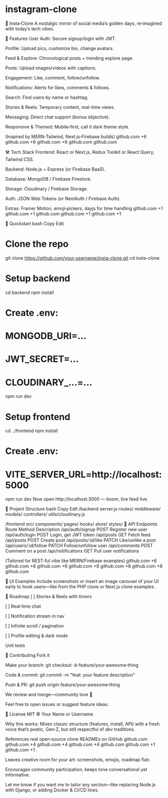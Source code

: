 ﻿# instagram-clone



📸 Insta‑Clone
A nostalgic mirror of social media’s golden days, re‑imagined with today’s tech vibes.

🌟 Features
User Auth: Secure signup/login with JWT.

Profile: Upload pics, customize bio, change avatars.

Feed & Explore: Chronological posts + trending explore page.

Posts: Upload images/videos with captions.

Engagement: Like, comment, follow/unfollow.

Notifications: Alerts for likes, comments & follows.

Search: Find users by name or hashtag.

Stories & Reels: Temporary content, real-time views.

Messaging: Direct chat support (bonus objective).

Responsive & Themed: Mobile‑first, call it dark theme style.

(Inspired by MERN‑Tailwind, Next.js‑Firebase builds) 
github.com
+6
github.com
+6
github.com
+6
github.com
github.com

🛠️ Tech Stack
Frontend: React or Next.js, Redux Toolkit or React Query, Tailwind CSS.

Backend: Node.js + Express (or Firebase BaaS).

Database: MongoDB / Firebase Firestore.

Storage: Cloudinary / Firebase Storage.

Auth: JSON Web Tokens (or NextAuth / Firebase Auth).

Extras: Framer Motion, emoji‑pickers, dayjs for time handling 
github.com
+1
github.com
+1
github.com
github.com
+1
github.com
+1

🚀 Quickstart
bash
Copy
Edit
# Clone the repo
git clone https://github.com/your-username/insta-clone.git
cd insta-clone

# Setup backend
cd backend
npm install
# Create .env:
# MONGODB_URI=...
# JWT_SECRET=...
# CLOUDINARY_...=...
npm run dev

# Setup frontend
cd ../frontend
npm install
# Create .env:
# VITE_SERVER_URL=http://localhost:5000
npm run dev
Now open http://localhost:3000 — boom, live feed live.

🧭 Project Structure
bash
Copy
Edit
/backend
  server.js
  routes/
  middleware/
  models/
  controllers/
  utils/cloudinary.js

/frontend
  src/
    components/
    pages/
    hooks/
    store/
    styles/
🧩 API Endpoints
Route	Method	Description
/api/auth/signup	POST	Register new user
/api/auth/login	POST	Login, get JWT token
/api/posts	GET	Fetch feed
/api/posts	POST	Create post
/api/posts/:id/like	PATCH	Like/unlike a post
/api/users/:id/follow	PATCH	Follow/unfollow user
/api/comments	POST	Comment on a post
/api/notifications	GET	Pull user notifications

(Tailored for REST‑ful vibe like MERN/Firebase examples) 
github.com
+6
github.com
+6
github.com
+6
github.com
+8
github.com
+8
github.com
+8
github.com

🎨 UI Examples
Include screenshots or insert an image carousel of your UI early to hook users—like from the PHP clone or Next.js clone examples .

🎯 Roadmap
[ ] Stories & Reels with timers

[ ] Real‑time chat

[ ] Notification stream in nav

[ ] Infinite scroll / pagination

[ ] Profile editing & dark mode

 Unit tests

🤝 Contributing
Fork it

Make your branch: git checkout -b feature/your‑awesome‑thing

Code & commit: git commit -m "feat: your feature description"

Push & PR: git push origin feature/your‑awesome‑thing

We review and merge—community love 🌟

Feel free to open issues or suggest feature ideas.

📜 License
MIT © Your Name or Username

Why this works:
Mixes classic structure (features, install, API) with a fresh voice that’s poetic, Gen‑Z, but still respectful of dev traditions.

References real open‑source clone READMEs on GitHub 
github.com
github.com
+4
github.com
+4
github.com
+4
github.com
github.com
+1
github.com
+1
.

Leaves creative room for your art: screenshots, emojis, roadmap flair.

Encourages community participation, keeps tone conversational yet informative.

Let me know if you want me to tailor any section—like replacing Node.js with Django, or adding Docker & CI/CD lines.

